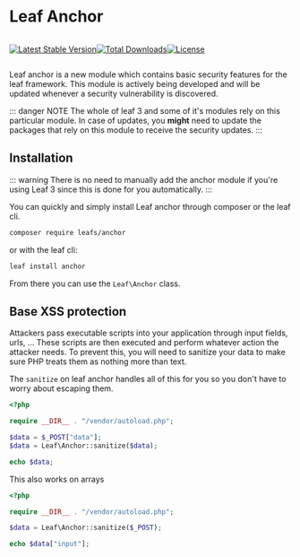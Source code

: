 # Leaf Anchor
<!-- <Badge text="new" /> -->

<div style="display:flex;">

[![Latest Stable Version](https://poser.pugx.org/leafs/anchor/v/stable)](https://packagist.org/packages/leafs/anchor)

[![Total Downloads](https://poser.pugx.org/leafs/anchor/downloads)](https://packagist.org/packages/leafs/anchor)

[![License](https://poser.pugx.org/leafs/anchor/license)](https://packagist.org/packages/leafs/anchor)

</div>

Leaf anchor is a new module which contains basic security features for the leaf framework. This module is actively being developed and will be updated whenever a security vulnerability is discovered.

::: danger NOTE
The whole of leaf 3 and some of it's modules rely on this particular module. In case of updates, you **might** need to update the packages that rely on this module to receive the security updates.
:::

## Installation

::: warning
There is no need to manually add the anchor module if you're using Leaf 3 since this is done for you automatically.
:::

You can quickly and simply install Leaf anchor through composer or the leaf cli.

```bash
composer require leafs/anchor
```

or with the leaf cli:

```bash
leaf install anchor
```

From there you can use the `Leaf\Anchor` class.

## Base XSS protection

Attackers pass executable scripts into your application through input fields, urls, ... These scripts are then executed and perform whatever action the attacker needs. To prevent this, you will need to sanitize your data to make sure PHP treats them as nothing more than text.

The `sanitize` on leaf anchor handles all of this for you so you don't have to worry about escaping them.

```php
<?php

require __DIR__ . "/vendor/autoload.php";

$data = $_POST["data"];
$data = Leaf\Anchor::sanitize($data);

echo $data;
```

This also works on arrays

```php
<?php

require __DIR__ . "/vendor/autoload.php";

$data = Leaf\Anchor::sanitize($_POST);

echo $data["input"];
```
